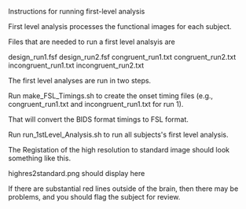 Instructions for running first-level analysis

First level analysis processes the functional images for each subject.

Files that are needed to run a first level analsyis are

design_run1.fsf        design_run2.fsf
congruent_run1.txt     congruent_run2.txt
incongruent_run1.txt   incongruent_run2.txt


The first level analyses are run in two steps.

Run make_FSL_Timings.sh to create the onset timing files
   (e.g., congruent_run1.txt and incongruent_run1.txt for run 1).

   That will convert the BIDS format timings to FSL format.

Run run_1stLevel_Analysis.sh to run all subjects's first level
   analysis.

The Registation of the high resolution to standard image should look something
like this.

highres2standard.png should display here

If there are substantial red lines outside of the brain, then there may
be problems, and you should flag the subject for review.

